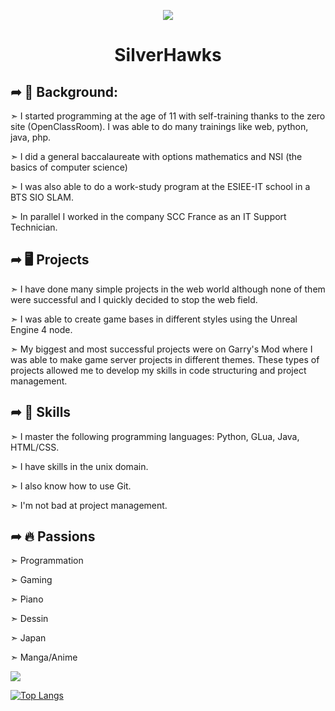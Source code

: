 <p align="center"> <img src="https://cdn.discordapp.com/avatars/768432966941540424/7f6f48965689c799d562c1ae6d06feff.png?size=12+" /> </p>

# <p align="center">SilverHawks</p>

## ➦ 🏫 Background:

➣ I started programming at the age of 11 with self-training thanks to the zero site (OpenClassRoom). I was able to do many trainings like web, python, java, php.

➣ I did a general baccalaureate with options mathematics and NSI (the basics of computer science)

➣ I was also able to do a work-study program at the ESIEE-IT school in a BTS SIO SLAM.

➣ In parallel I worked in the company SCC France as an IT Support Technician.

## ➦ 🖥️ Projects

➣ I have done many simple projects in the web world although none of them were successful and I quickly decided to stop the web field.

➣ I was able to create game bases in different styles using the Unreal Engine 4 node.

➣ My biggest and most successful projects were on Garry's Mod where I was able to make game server projects in different themes. These types of projects allowed me to develop my skills in code structuring and project management.

## ➦ 🔧 Skills

➣ I master the following programming languages: Python, GLua, Java, HTML/CSS.

➣ I have skills in the unix domain.

➣ I also know how to use Git.

➣ I'm not bad at project management.

## ➦ 🔥 Passions

➣ Programmation

➣ Gaming

➣ Piano

➣ Dessin

➣ Japan

➣ Manga/Anime

![](https://github-readme-stats.vercel.app/api?username=silverhawks1010&show_icons=true&theme=radical)

[![Top Langs](https://github-readme-stats.vercel.app/api/top-langs/?username=silverhawks1010)](https://github.com/silverhawks1010/github-readme-stats)
